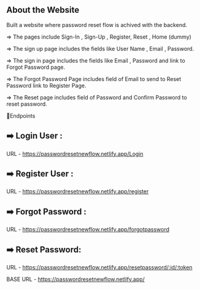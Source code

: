 **About the Website**
---------------------

Built a website where password reset flow is achived with the backend.

=> The pages include Sign-In , Sign-Up , Register, Reset , Home (dummy)

=> The sign up page includes the fields like User Name , Email , Password.

=> The sign in page includes the fields like Email , Password and link to Forgot Password page.

=> The Forgot Password Page includes field of Email to send to Reset Password link to Register Page.

=> The Reset page includes field of Password and Confirm Password to reset password.

🔖Endpoints

➡️ Login User :
---------------
URL - https://passwordresetnewflow.netlify.app/Login

➡️ Register User :
------------------
URL - https://passwordresetnewflow.netlify.app/register

➡️ Forgot Password :
--------------------
URL - https://passwordresetnewflow.netlify.app/forgotpassword

➡️ Reset Password:
------------------
URL - https://passwordresetnewflow.netlify.app/resetpassword/:id/:token

BASE URL - https://passwordresetnewflow.netlify.app/
